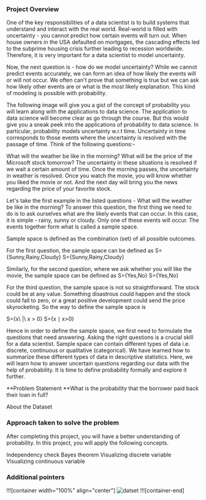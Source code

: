### Project Overview

 One of the key responsibilities of a data scientist is to build systems that understand and interact with the real world. Real-world is filled with uncertainty - you cannot predict how certain events will turn out. When house owners in the USA defaulted on mortgages, the cascading effects led to the subprime housing crisis further leading to recession worldwide. Therefore, it is very important for a data scientist to model uncertainty.

Now, the next question is - how do we model uncertainty? While we cannot predict events accurately, we can form an idea of how likely the events will or will not occur. We often can't prove that something is true but we can ask how likely other events are or what is the most likely explanation. This kind of modeling is possible with probability.

The following image will give you a gist of the concept of probability you will learn along with the applications to data science. The application to data science will become clear as go through the course. But this would give you a sneak peek into the applications of probability to data science.
In particular, probability models uncertainty w.r.t time. Uncertainty in time corresponds to those events where the uncertainty is resolved with the passage of time. Think of the following questions:-

What will the weather be like in the morning?
What will be the price of the Microsoft stock tomorrow?
The uncertainty in these situations is resolved if we wait a certain amount of time. Once the morning passes, the uncertainty in weather is resolved. Once you watch the movie, you will know whether you liked the movie or not. And the next day will bring you the news regarding the price of your favorite stock.

Let's take the first example in the listed questions - What will the weather be like in the morning? To answer this question, the first thing we need to do is to ask ourselves what are the likely events that can occur. In this case, it is simple - rainy, sunny or cloudy. Only one of these events will occur. The events together form what is called a sample space.

Sample space is defined as the combination (set) of all possible outcomes.

For the first question, the sample space can be defined as
S={Sunny,Rainy,Cloudy}
S={Sunny,Rainy,Cloudy}

Similarly, for the second question, where we ask whether you will like the movie, the sample space can be defined as
S={Yes,No}
S={Yes,No}

For the third question, the sample space is not so straightforward. The stock could be at any value. Something disastrous could happen and the stock could fall to zero, or a great positive development could send the price skyrocketing. So the way to define the sample space is

S={x\ |\ x > 0}
S={x ∣ x>0}

Hence in order to define the sample space, we first need to formulate the questions that need answering. Asking the right questions is a crucial skill for a data scientist. Sample space can contain different types of data i.e. discrete, continuous or qualitative (categorical). We have learned how to summarize these different types of data in descriptive statistics. Here, we will learn how to answer uncertain questions regarding our data with the help of probability. It is time to define probability formally and explore it further.

**Problem Statement
**What is the probability that the borrower paid back their loan in full?

About the Dataset




### Approach taken to solve the problem

 After completing this project, you will have a better understanding of probability. In this project, you will apply the following concepts.

Independency check
Bayes theorem
Visualizing discrete variable
Visualizing continuous variable


### Additional pointers

 !!![container width="100%" align="center"]
![datset](undefined/account/b16/6a1f0c95-2915-474c-917f-dc711cc8d89b/b856/532d2d53-5133-403f-84e2-0ae35c10ccce/file.png)
!!![container-end]



